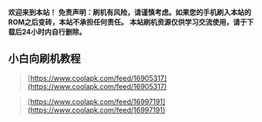 **欢迎来到本站！**
**免责声明：刷机有风险，请谨慎考虑。如果您的手机刷入本站的ROM之后变砖，本站不承担任何责任。**
**本站刷机资源仅供学习交流使用，请于下载后24小时内自行删除。**

## 小白向刷机教程
> [https://www.coolapk.com/feed/16905317](https://www.coolapk.com/feed/16905317)

> [https://www.coolapk.com/feed/16997191](https://www.coolapk.com/feed/16997191)

